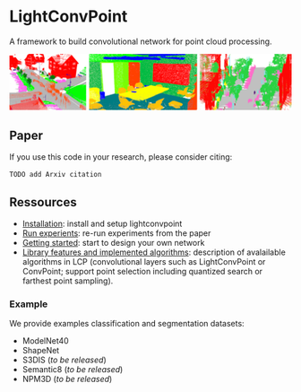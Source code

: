 # LightConvPoint

A framework to build convolutional network for point cloud processing.

![SnapNet products](./doc/predictions.png)

## Paper

If you use this code in your research, please consider citing:

```
TODO add Arxiv citation
```

## Ressources

* [Installation](doc/install.md): install and setup lightconvpoint
* [Run experients](examples/README.md): re-run experiments from the paper
* [Getting started](doc/getting_started.md): start to design your own network
* [Library features and implemented algorithms](doc/features.md): description of avalailable algorithms in LCP (convolutional layers such as LightConvPoint or ConvPoint; support point selection including quantized search or farthest point sampling).

### Example

We provide examples classification and segmentation datasets:
* ModelNet40
* ShapeNet
* S3DIS (*to be released*)
* Semantic8 (*to be released*)
* NPM3D (*to be released*)

